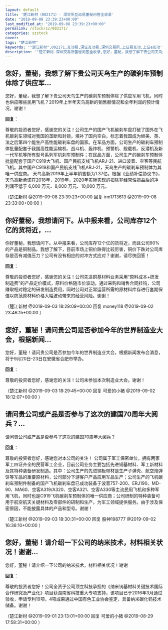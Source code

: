 ```yaml
---
layout: default
title: '楚江新材（002171）- 深交所互动易董秘问答全收录'
date: "2019-09-08 23:39:23+00:00"
last_modified_at: "2019-09-08 23:39:23+00:00"
permalink: /stock/sz/002171/
categories: szstock
cover: 
tags: "楚江新材"
keywords: '"楚江新材",002171,互动易,深证互动易,深圳交易所,上证易互动,上证e互动'
description: '"楚江新材-深圳交易所董秘问答全收录,您好，董秘，我想了解下贵公司天鸟生产的碳刹车预制体除了供应军用飞机，同时也供应哪些民用飞机？2019年上半年天鸟高新的销售额情况和全年利润的预计情况，谢谢！"'
---
```


## 您好，董秘，我想了解下贵公司天鸟生产的碳刹车预制体除了供应军...

您好，董秘，我想了解下贵公司天鸟生产的碳刹车预制体除了供应军用飞机，同时也供应哪些民用飞机？2019年上半年天鸟高新的销售额情况和全年利润的预计情况，谢谢！

**回复**：

尊敬的投资者您好，感谢您的关注！公司生产的国产飞机碳刹车盘打破了国外在飞机碳刹车领域对我国的垄断和封锁，填补了国内空白，标志着我国成为继美、英、法之后第四个能生产高性能碳刹车盘的国家。在军品方面，公司生产的碳刹车预制体批量配套于我国高性能运输机、战斗机、轰炸机、预警机、舰载机、反潜机及新一代军机等所有型号系列军机刹车预制件；在民品方面，公司生产的碳刹车预制体批量配套于国产C919大飞机、国产民航支线飞机ARJ-21、进口波音、空客等民航飞机。其中国产C919和国产民航支线飞机ARJ-21，天鸟生产的碳刹车预制体为其唯一供应商。
天鸟高新2019年上半年销售额为1.37亿。根据《业绩补偿协议书》，天鸟高新承诺在2018年，2019年，2020年实际实现的扣除非经常性损益后的净利润不低于 6,000 万元、8,000 万元、10,000 万元。 

（楚江新材  @2019-09-08 23:39:23+00:00 回复 irm1713613  @2019-09-08 23:33:00+00:00 ）

## 你好董秘，我想请问下。从中报来看，公司库存12个亿的货将近，...

你好董秘，我想请问下。从中报来看，公司库存12个亿的货将近，而且公司90%的产品是铜制品。我想了解下，目前市场上铜价跌得比较厉害，铜价下跌对公司库存是否有减值压力？公司有没有相应的对冲方式应对？谢谢，请尽快回答！

**回复**：

尊敬的投资者您好，感谢您的关注！公司先进铜基材料业务采用“原料成本+研发制造费”的产品定价模式，原料价格随市价波动，通过采购和销售合同挂钩，公司赚取相对稳定的研发制造费用，同时公司对正常运营所需的原材料库存进行套期保值以防范原材料价格大幅波动带来的经营风险。谢谢！ 

（楚江新材  @2019-09-03 18:29:09+00:00 回复 money118  @2019-09-02 23:46:15+00:00 ）

## 您好，董秘！请问贵公司是否参加今年的世界制造业大会，根据新闻...

您好，董秘！请问贵公司是否参加今年的世界制造业大会，根据新闻发布会消息，将于9月20日-23日在安徽省合肥市举办。

**回复**：

尊敬的投资者您好，感谢您的关注！公司未参加本次制造业大会。谢谢！ 

（楚江新材  @2019-09-03 18:29:45+00:00 回复 可爱的小猪  @2019-09-02 18:12:07+00:00 ）

## 请问贵公司或产品是否参与了这次的建国70周年大阅兵？...

请问贵公司或产品是否参与了这次的建国70周年大阅兵？

**回复**：

尊敬的投资者您好，感谢您对本公司的关注！
公司属于军工保密单位，拥有两家军工四证齐全的民营军工企业，目前公司业务主要包括先进铜基材料、军工新材料及其特种装备研发制造。其中：公司生产的先进铜板带材是生产子弹壳、航空炮弹饼等军品的重要原材料，公司部分下游客户产品应用军品生产；公司生产的飞机碳刹车预制件制备的国产飞机碳刹车盘已成功装备于波音757-200、ERJ190、MD-90、MA60、空客A319/A320、空客A321、空客A330等主流民用飞机和多种军用飞机，同时也是C919飞机碳刹车预制体的唯一供应商；公司研制的特种装备可用于航空航天关键材料及零部件的研制和生产，为军工领域提供服务。由于涉及保密原因，不能披露具体的产品和型号。谢谢！ 

（楚江新材  @2019-09-03 18:30:31+00:00 回复 股神198777  @2019-09-02 16:36:10+00:00 ）

## 您好，董秘！请介绍一下公司的纳米技术，材料相关状况！谢谢...

您好，董秘！请介绍一下公司的纳米技术，材料相关状况！谢谢

**回复**：

尊敬的投资者您好！公司全资子公司顶立科技承担的《纳米钨基材料关键技术国际合作研究及产业化》项目获湖南省科技重大专项支持，该项目已于2016年3月通过验收，申请专利19项，4项成果通过中国有色工业协会鉴定，具备纳米碳化钨技术储备。谢谢！ 

（楚江新材  @2019-09-01 23:13:01+00:00 回复 可爱的小猪  @2019-08-29 17:58:31+00:00 ）

